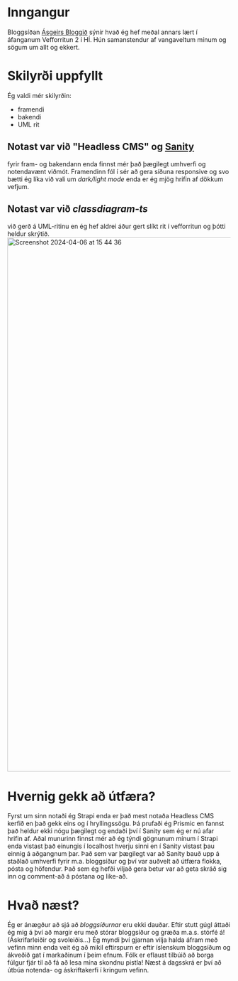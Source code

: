 # Inngangur
Bloggsíðan [Ásgeirs Bloggið](https://einstaklings-v5.onrender.com/) sýnir hvað ég hef meðal annars lært í áfanganum Vefforritun 2 í HÍ.
Hún samanstendur af vangaveltum mínum og sögum um allt og ekkert.
# Skilyrði uppfyllt
Ég valdi mér skilyrðin:
- framendi
- bakendi
- UML rit
## Notast var við "Headless CMS" og [Sanity](https://Sanity.io/) 
fyrir fram- og bakendann enda finnst mér það þægilegt umhverfi og notendavænt viðmót.
Framendinn fól í sér að gera síðuna responsive og svo bætti ég líka við vali um *dark/light mode* enda er ég mjög hrifin af dökkum vefjum.
## Notast var við *classdiagram-ts* 
við gerð á UML-ritinu en ég hef aldrei áður gert slíkt rit í vefforritun og þótti heldur skrýtið.
<img width="1202" alt="Screenshot 2024-04-06 at 15 44 36" src="https://github.com/asge1r/Einstaklings-V5/assets/119693998/478d6e07-5fff-45bd-94b7-84142dbfb930">
# Hvernig gekk að útfæra?
Fyrst um sinn notaði ég Strapi enda er það mest notaða Headless CMS kerfið en það gekk eins og í hryllingssögu. Þá prufaði ég Prismic en fannst það heldur ekki nógu þægilegt og endaði því í Sanity sem ég er nú afar hrifin af.
Aðal munurinn finnst mér að ég týndi gögnunum mínum í Strapi enda vistast það einungis í localhost hverju sinni en í Sanity vistast þau einnig á aðgangnum þar.
Það sem var þægilegt var að Sanity bauð upp á staðlað umhverfi fyrir m.a. bloggsíður og því var auðvelt að útfæra flokka, pósta og höfendur.
Það sem ég hefði viljað gera betur var að geta skráð sig inn og comment-að á póstana og like-að.
# Hvað næst?
Ég er ánægður að sjá að *bloggsíðurnar* eru ekki dauðar. 
Eftir stutt gúgl áttaði ég mig á því að margir eru með stórar bloggsíður og græða m.a.s. stórfé á! (Áskrifarleiðir og svoleiðis...)
Ég myndi því gjarnan vilja halda áfram með vefinn minn enda veit ég að mikil eftirspurn er eftir íslenskum bloggsíðum og ákveðið gat í markaðinum í þeim efnum.
Fólk er eflaust tilbúið að borga fúlgur fjár til að fá að lesa mína skondnu pistla!
Næst á dagsskrá er því að útbúa notenda- og áskriftakerfi í kringum vefinn.
